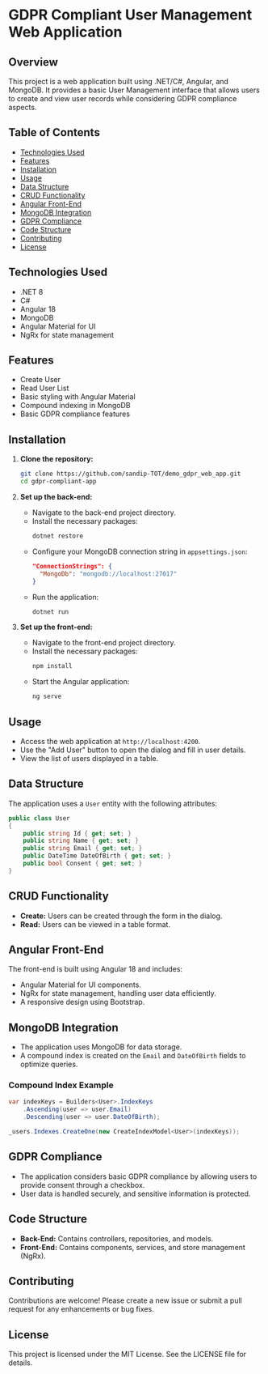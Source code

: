 # GDPR Compliant User Management Web Application

## Overview

This project is a web application built using .NET/C#, Angular, and MongoDB. It provides a basic User Management interface that allows users to create and view user records while considering GDPR compliance aspects.

## Table of Contents

- [Technologies Used](#technologies-used)
- [Features](#features)
- [Installation](#installation)
- [Usage](#usage)
- [Data Structure](#data-structure)
- [CRUD Functionality](#crud-functionality)
- [Angular Front-End](#angular-front-end)
- [MongoDB Integration](#mongodb-integration)
- [GDPR Compliance](#gdpr-compliance)
- [Code Structure](#code-structure)
- [Contributing](#contributing)
- [License](#license)

## Technologies Used

- .NET 8
- C#
- Angular 18
- MongoDB
- Angular Material for UI
- NgRx for state management

## Features

- Create User
- Read User List
- Basic styling with Angular Material
- Compound indexing in MongoDB
- Basic GDPR compliance features

## Installation

1. **Clone the repository:**
   ```bash
   git clone https://github.com/sandip-TOT/demo_gdpr_web_app.git
   cd gdpr-compliant-app
   ```

2. **Set up the back-end:**
   - Navigate to the back-end project directory.
   - Install the necessary packages:
     ```bash
     dotnet restore
     ```
   - Configure your MongoDB connection string in `appsettings.json`:
     ```json
     "ConnectionStrings": {
       "MongoDb": "mongodb://localhost:27017"
     }
     ```
   - Run the application:
     ```bash
     dotnet run
     ```

3. **Set up the front-end:**
   - Navigate to the front-end project directory.
   - Install the necessary packages:
     ```bash
     npm install
     ```
   - Start the Angular application:
     ```bash
     ng serve
     ```

## Usage

- Access the web application at `http://localhost:4200`.
- Use the "Add User" button to open the dialog and fill in user details.
- View the list of users displayed in a table.

## Data Structure

The application uses a `User` entity with the following attributes:

```csharp
public class User
{
    public string Id { get; set; }
    public string Name { get; set; }
    public string Email { get; set; }
    public DateTime DateOfBirth { get; set; }
    public bool Consent { get; set; }
}
```

## CRUD Functionality

- **Create:** Users can be created through the form in the dialog.
- **Read:** Users can be viewed in a table format.

## Angular Front-End

The front-end is built using Angular 18 and includes:

- Angular Material for UI components.
- NgRx for state management, handling user data efficiently.
- A responsive design using Bootstrap.

## MongoDB Integration

- The application uses MongoDB for data storage.
- A compound index is created on the `Email` and `DateOfBirth` fields to optimize queries.

### Compound Index Example

```csharp
var indexKeys = Builders<User>.IndexKeys
    .Ascending(user => user.Email)
    .Descending(user => user.DateOfBirth);

_users.Indexes.CreateOne(new CreateIndexModel<User>(indexKeys));
```

## GDPR Compliance

- The application considers basic GDPR compliance by allowing users to provide consent through a checkbox.
- User data is handled securely, and sensitive information is protected.

## Code Structure

- **Back-End:** Contains controllers, repositories, and models.
- **Front-End:** Contains components, services, and store management (NgRx).

## Contributing

Contributions are welcome! Please create a new issue or submit a pull request for any enhancements or bug fixes.

## License

This project is licensed under the MIT License. See the LICENSE file for details.
```
